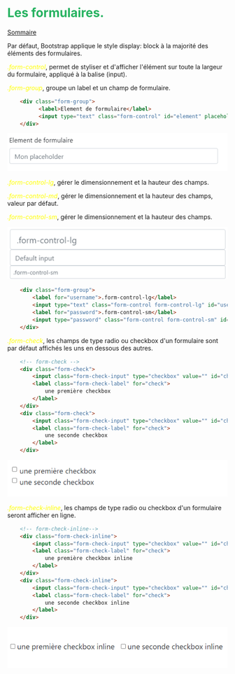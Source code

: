 
# <div style="color: #26B260">**Les formulaires.**</div>

[Sommaire](./00-Sommaire.md)

Par défaut, Bootstrap applique le style display: block à la majorité des éléments des formulaires.

<span style="color: yellow">*.form-control*</span>, permet de styliser et d'afficher l'élément sur toute la largeur du formulaire, appliqué à la balise (input).

<span style="color: yellow">*.form-group*</span>, groupe un label et un champ de formulaire.

```html
    <div class="form-group">
          <label>Element de formulaire</label>
          <input type="text" class="form-control" id="element" placeholder="Mon placeholder">
    </div>
```

![form.png](images/form.png)

<span style="color: yellow">*.form-control-lg*</span>, gérer le dimensionnement et la hauteur des champs.

<span style="color: yellow">*.form-control-md*</span>, gérer le dimensionnement et la hauteur des champs, valeur par défaut.

<span style="color: yellow">*.form-control-sm*</span>, gérer le dimensionnement et la hauteur des champs.

![form-size.png](images/form-size.png)

```html
    <div class="form-group">
        <label for="username">.form-control-lg</label>
        <input type="text" class="form-control form-control-lg" id="username">
        <label for="password">.form-control-sm</label>
        <input type="password" class="form-control form-control-sm" id="password">
    </div>
```

<span style="color: yellow">*.form-check*</span>, les champs de type radio ou checkbox d'un formulaire sont par défaut affichés les uns en dessous des autres.

```html
    <!-- form-check -->
    <div class="form-check">
        <input class="form-check-input" type="checkbox" value="" id="check">
        <label class="form-check-label" for="check">
            une première checkbox
        </label>
    </div>
    <div class="form-check">
        <input class="form-check-input" type="checkbox" value="" id="check">
        <label class="form-check-label" for="check">
            une seconde checkbox
        </label>
    </div>      
```

![checkbox.png](images/checkbox.png)

<span style="color: yellow">*.form-check-inline*</span>, les champs de type radio ou checkbox d'un formulaire seront afficher en ligne.

```html
    <!-- form-check-inline-->
    <div class="form-check-inline">
        <input class="form-check-input" type="checkbox" value="" id="check">
        <label class="form-check-label" for="check">
            une première checkbox inline
        </label>
    </div>
    <div class="form-check-inline">
        <input class="form-check-input" type="checkbox" value="" id="check">
        <label class="form-check-label" for="check">
            une seconde checkbox inline
        </label>
    </div>
```

![checkbox-inline.png](images/checkbox-inline.png)

